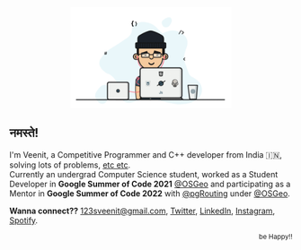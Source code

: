 <p align="center">
  <a href="https://veenits123.github.io/">
    <img src="programmer.gif" alt="Veenit" height="180"/>
  </a>
</p>

## नमस्ते!

I'm Veenit, a Competitive Programmer and C++ developer from India :india:, solving lots of problems, [etc etc](https://veenits123.github.io/).<br>
Currently an undergrad Computer Science student, worked as a Student Developer in **Google Summer of Code 2021** [@OSGeo](https://github.com/OSGeo) and participating as a Mentor in **Google Summer of Code 2022** with [@pgRouting](https://github.com/pgRouting/) under [@OSGeo](https://github.com/OSGeo).

**Wanna connect??** 123sveenit@gmail.com, [Twitter](https://twitter.com/vee_nits123), [LinkedIn](https://linkedin.com/in/veenits123), [Instagram](https://www.instagram.com/vee_nits123/), [Spotify](https://open.spotify.com/user/ovs6jeqqwthcd1wjcmvmv0cnl).
<br>
<p align="right">
  <sup>be Happy!!</sup>
</p>

